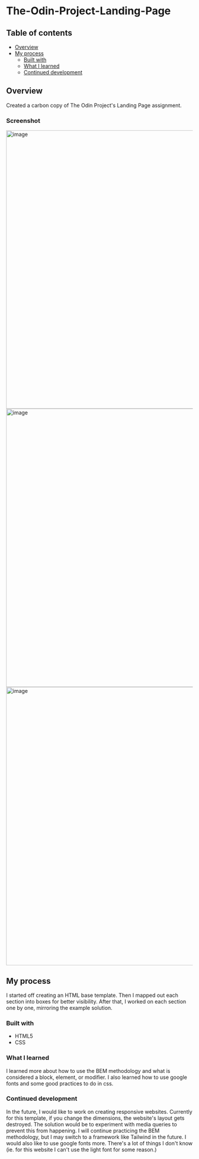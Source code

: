 # The-Odin-Project-Landing-Page

## Table of contents

- [Overview](#overview)
- [My process](#my-process)
  - [Built with](#built-with)
  - [What I learned](#what-i-learned)
  - [Continued development](#continued-development)

## Overview
Created a carbon copy of The Odin Project's Landing Page assignment.


### Screenshot
<img width="750" alt="image" src="https://user-images.githubusercontent.com/19761406/221867477-fe6a803d-c0a1-4fda-83ce-55999dee0d9f.png">

<img width="750" alt="image" src="https://user-images.githubusercontent.com/19761406/221867694-628fb74b-b1f8-4ef2-809c-3216d1b4d6cd.png">

<img width="750" alt="image" src="https://user-images.githubusercontent.com/19761406/221867835-2c34a5f4-9dd3-4ef2-ab8c-d46d5d058e40.png">


## My process
I started off creating an HTML base template. Then I mapped out each section into boxes for better visibility. After that, I worked on each section one by one, mirroring the example solution.

### Built with
- HTML5
- CSS

### What I learned
I learned more about how to use the BEM methodology and what is considered a block, element, or modifier. I also learned how to use google fonts and some good practices to do in css.

### Continued development
In the future, I would like to work on creating responsive websites. Currently for this template, if you change the dimensions, the website's layout gets destroyed. The solution would be to experiment with media queries to prevent this from happening. I will continue practicing the BEM methodology, but I may switch to a framework like Tailwind in the future. I would also like to use google fonts more. There's a lot of things I don't know (ie. for this website I can't use the light font for some reason.)
